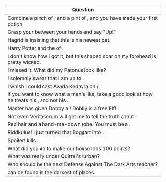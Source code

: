 Question |
--- |
Combine a pinch of <BLANK>, and a pint of <BLANK>, and you have made your first <BLANK> potion. |
Grasp your <BLANK> between your hands and say "Up!" |
Hagrid is insisting that this <BLANK> is his newest pet. |
Harry Potter and the <BLANK> of <BLANK>. |
I don't know how I got it, but this <BLANK> shaped scar on my forehead is pretty wicked. |
I missed it. What did my Patonus look like? |
I solemnly swear that I am up to <BLANK>. |
I whish I could cast Avada Kedavra on <BLANK>/ |
If you want to know what a man's like, take a good look at how he treats his <BLANK>, and not his <BLANK>. |
Master has given Dobby a <BLANK>! Dobby is a free Elf! |
Not even Veritaserum will get me to tell the truth about <BLANK>. |
Red hair and a hand-me-down robe. You must be a <BLANK>. |
Riddkulus! I just turned that Boggart into <BLANK>. |
Spoiler! <BLANK> kills <BLANK>. |
What did you do to make our house loos 100 points? |
What was really under Quirrel's turban? |
Who should be the next Defense Against The Dark Arts teacher? |
<BLANK> can be found in the darkest of places. |
